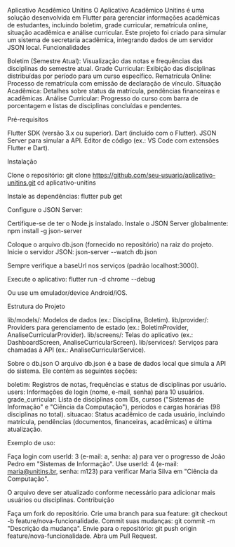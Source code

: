 Aplicativo Acadêmico Unitins
O Aplicativo Acadêmico Unitins é uma solução desenvolvida em Flutter para gerenciar informações acadêmicas de estudantes, incluindo boletim, grade curricular, rematrícula online, situação acadêmica e análise curricular. Este projeto foi criado para simular um sistema de secretaria acadêmica, integrando dados de um servidor JSON local.
Funcionalidades

Boletim (Semestre Atual): Visualização das notas e frequências das disciplinas do semestre atual.
Grade Curricular: Exibição das disciplinas distribuídas por período para um curso específico.
Rematrícula Online: Processo de rematrícula com emissão de declaração de vínculo.
Situação Acadêmica: Detalhes sobre status da matrícula, pendências financeiras e acadêmicas.
Análise Curricular: Progresso do curso com barra de porcentagem e listas de disciplinas concluídas e pendentes.

Pré-requisitos

Flutter SDK (versão 3.x ou superior).
Dart (incluído com o Flutter).
JSON Server para simular a API.
Editor de código (ex.: VS Code com extensões Flutter e Dart).

Instalação

Clone o repositório:
git clone https://github.com/seu-usuario/aplicativo-unitins.git
cd aplicativo-unitins


Instale as dependências:
flutter pub get


Configure o JSON Server:

Certifique-se de ter o Node.js instalado.
Instale o JSON Server globalmente: npm install -g json-server


Coloque o arquivo db.json (fornecido no repositório) na raiz do projeto.
Inicie o servidor JSON: json-server --watch db.json


Sempre verifique a baseUrl nos serviços (padrão localhost:3000).


Execute o aplicativo:
flutter run -d chrome --debug


Ou use um emulador/device Android/iOS.



Estrutura do Projeto

lib/models/: Modelos de dados (ex.: Disciplina, Boletim).
lib/provider/: Providers para gerenciamento de estado (ex.: BoletimProvider, AnaliseCurricularProvider).
lib/screens/: Telas do aplicativo (ex.: DashboardScreen, AnaliseCurricularScreen).
lib/services/: Serviços para chamadas à API (ex.: AnaliseCurricularService).

Sobre o db.json
O arquivo db.json é a base de dados local que simula a API do sistema. Ele contém as seguintes seções:

boletim: Registros de notas, frequências e status de disciplinas por usuário.
users: Informações de login (nome, e-mail, senha) para 10 usuários.
grade_curricular: Lista de disciplinas com IDs, cursos ("Sistemas de Informação" e "Ciência da Computação"), períodos e cargas horárias (98 disciplinas no total).
situacao: Status acadêmico de cada usuário, incluindo matrícula, pendências (documentos, financeiras, acadêmicas) e última atualização.

Exemplo de uso:

Faça login com userId: 3 (e-mail: a, senha: a) para ver o progresso de João Pedro em "Sistemas de Informação".
Use userId: 4 (e-mail: maria@unitins.br, senha: m123) para verificar Maria Silva em "Ciência da Computação".

O arquivo deve ser atualizado conforme necessário para adicionar mais usuários ou disciplinas.
Contribuição

Faça um fork do repositório.
Crie uma branch para sua feature: git checkout -b feature/nova-funcionalidade.
Commit suas mudanças: git commit -m "Descrição da mudança".
Envie para o repositório: git push origin feature/nova-funcionalidade.
Abra um Pull Request.
